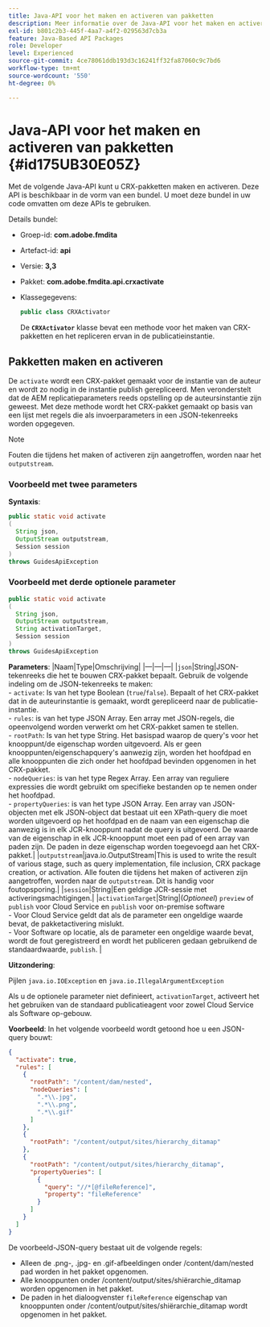 ```yaml
---
title: Java-API voor het maken en activeren van pakketten
description: Meer informatie over de Java-API voor het maken en activeren van pakketten
exl-id: b801c2b3-445f-4aa7-a4f2-029563d7cb3a
feature: Java-Based API Packages
role: Developer
level: Experienced
source-git-commit: 4ce78061ddb193d3c16241ff32fa87060c9c7bd6
workflow-type: tm+mt
source-wordcount: '550'
ht-degree: 0%

---
```


# Java-API voor het maken en activeren van pakketten {#id175UB30E05Z}

Met de volgende Java-API kunt u CRX-pakketten maken en activeren. Deze API is beschikbaar in de vorm van een bundel. U moet deze bundel in uw code omvatten om deze APIs te gebruiken.

Details bundel:

- Groep-id: **com.adobe.fmdita**

- Artefact-id: **api**

- Versie: **3,3**

- Pakket: **com.adobe.fmdita.api.crxactivate**

- Klassegegevens:

  ```JAVA
  public class CRXActivator
  ```

  De **`CRXActivator`** klasse bevat een methode voor het maken van CRX-pakketten en het repliceren ervan in de publicatieinstantie.


## Pakketten maken en activeren

De `activate` wordt een CRX-pakket gemaakt voor de instantie van de auteur en wordt zo nodig in de instantie publish gerepliceerd. Men veronderstelt dat de AEM replicatieparameters reeds opstelling op de auteursinstantie zijn geweest. Met deze methode wordt het CRX-pakket gemaakt op basis van een lijst met regels die als invoerparameters in een JSON-tekenreeks worden opgegeven.
>[!NOTE]
>
> Fouten die tijdens het maken of activeren zijn aangetroffen, worden naar het `outputstream`.

### Voorbeeld met twee parameters

**Syntaxis**:


```JAVA
public static void activate
(
  String json, 
  OutputStream outputstream, 
  Session session
) 
throws GuidesApiException
```

### Voorbeeld met derde optionele parameter

```JAVA
public static void activate
(
  String json, 
  OutputStream outputstream,
  String activationTarget, 
  Session session
) 
throws GuidesApiException
```

**Parameters**: |Naam|Type|Omschrijving| |—|—|—| |`json`|String|JSON-tekenreeks die het te bouwen CRX-pakket bepaalt. Gebruik de volgende indeling om de JSON-tekenreeks te maken: <br>- `activate`: Is van het type Boolean \(`true`/`false`\). Bepaalt of het CRX-pakket dat in de auteurinstantie is gemaakt, wordt gerepliceerd naar de publicatie-instantie. <br> - `rules`: is van het type JSON Array. Een array met JSON-regels, die opeenvolgend worden verwerkt om het CRX-pakket samen te stellen. <br> - `rootPath`: Is van het type String. Het basispad waarop de query&#39;s voor het knooppunt/de eigenschap worden uitgevoerd. Als er geen knooppunten/eigenschapquery&#39;s aanwezig zijn, worden het hoofdpad en alle knooppunten die zich onder het hoofdpad bevinden opgenomen in het CRX-pakket. <br> - `nodeQueries`: is van het type Regex Array. Een array van reguliere expressies die wordt gebruikt om specifieke bestanden op te nemen onder het hoofdpad. <br> - `propertyQueries`: is van het type JSON Array. Een array van JSON-objecten met elk JSON-object dat bestaat uit een XPath-query die moet worden uitgevoerd op het hoofdpad en de naam van een eigenschap die aanwezig is in elk JCR-knooppunt nadat de query is uitgevoerd. De waarde van de eigenschap in elk JCR-knooppunt moet een pad of een array van paden zijn. De paden in deze eigenschap worden toegevoegd aan het CRX-pakket.| |`outputstream`|java.io.OutputStream|This is used to write the result of various stage, such as query implementation, file inclusion, CRX package creation, or activation. Alle fouten die tijdens het maken of activeren zijn aangetroffen, worden naar de `outputstream`. Dit is handig voor foutopsporing.| |`session`|String|Een geldige JCR-sessie met activeringsmachtigingen.| |`activationTarget`|String|(*Optioneel*) `preview` of `publish` voor Cloud Service en `publish` voor on-premise software <br> - Voor Cloud Service geldt dat als de parameter een ongeldige waarde bevat, de pakketactivering mislukt. <br> - Voor Software op locatie, als de parameter een ongeldige waarde bevat, wordt de fout geregistreerd en wordt het publiceren gedaan gebruikend de standaardwaarde, `publish`. |

**Uitzondering**:

Pijlen `java.io.IOException` en `java.io.IllegalArgumentException`


Als u de optionele parameter niet definieert, `activationTarget`, activeert het het gebruiken van de standaard publicatieagent voor zowel Cloud Service als Software op-gebouw.


**Voorbeeld**: In het volgende voorbeeld wordt getoond hoe u een JSON-query bouwt:

```JSON
{
  "activate": true,
  "rules": [
    {
      "rootPath": "/content/dam/nested",
      "nodeQueries": [
        ".*\\.jpg",
        ".*\\.png",
        ".*\\.gif"        
      ]
    },
    {
      "rootPath": "/content/output/sites/hierarchy_ditamap"
    },
    {
      "rootPath": "/content/output/sites/hierarchy_ditamap",
      "propertyQueries": [
        {
          "query": "//*[@fileReference]",
          "property": "fileReference"
        }
      ]
    }
  ]
}
```

De voorbeeld-JSON-query bestaat uit de volgende regels:

- Alleen de .png-, .jpg- en .gif-afbeeldingen onder /content/dam/nested pad worden in het pakket opgenomen.
- Alle knooppunten onder /content/output/sites/shiërarchie\_ditamap worden opgenomen in het pakket.
- De paden in het dialoogvenster `fileReference` eigenschap van knooppunten onder /content/output/sites/shiërarchie\_ditamap wordt opgenomen in het pakket.
